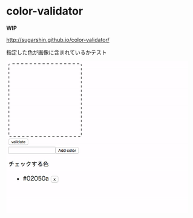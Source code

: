 # color-validator

**WIP**

http://sugarshin.github.io/color-validator/

指定した色が画像に含まれているかテスト

![preview](https://raw.githubusercontent.com/sugarshin/color-validator/master/preview.gif)
